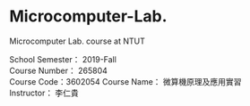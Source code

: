 # Microcomputer-Lab.
Microcomputer Lab. course at NTUT

School Semester： 2019-Fall    
Course Number： 265804   
Course Code：3602054
Course Name：   微算機原理及應用實習    
Instructor：    李仁貴

